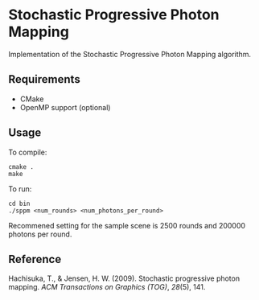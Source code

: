 # Stochastic Progressive Photon Mapping

Implementation of the Stochastic Progressive Photon Mapping algorithm.

## Requirements

* CMake
* OpenMP support (optional)

## Usage

To compile:

``` 
cmake .
make
```

To run:

```
cd bin
./sppm <num_rounds> <num_photons_per_round>
```

Recommened setting for the sample scene is 2500 rounds and 200000 photons per round.

## Reference

Hachisuka, T., & Jensen, H. W. (2009). Stochastic progressive photon mapping. *ACM Transactions on Graphics (TOG)*, *28*(5), 141.

